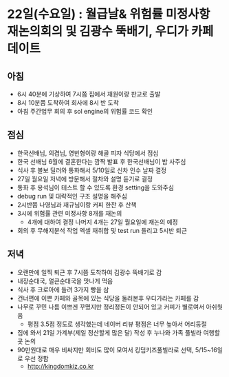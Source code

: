 # 22일(수요일) : 월급날& 위험률 미정사항 재논의회의 및 김광수 뚝배기, 우디가 카페 데이트

## 아침

* 6시 40분에 기상하여 7시쯤 집에서 재원이랑 판교로 출발
* 8시 10분쯤 도착하여 회사에 8시 반 도착
* 아침 주간업무 회의 후 sol engine의 위험률 코드 확인 

## 점심
 * 한국선배님, 의겸님, 영빈형이랑 해골 피자 식당에서 점심
 * 한국 선배님 6월에 결혼한다는 깜짝 발표 후 한국선배님이 밥 사주심
 * 식사 후 볼보 딜러와 통화해서 5/10일로 신차 인수 날짜 결정
 * 27일 월요일 저녁에 방문해서 절차와 설명 듣기로 결정
 * 통화 후 용석님이 테스트 할 수 있도록 환경 setting을 도와주심
 * debug run 및 대략적인 구조 설명을 해주심
 * 2시반쯤 나영님과 재규님이랑 커피 한잔 후 산책
 *  3시에 위험률 관련 미정사항 8개를 재논의
    - 4개에  대하여 결정 나머지 4개는 27일 월요일에 재논의 예정
 * 회의 후 무해지분석 작업 엑셀 재취합 및 test run 돌리고 5시반 퇴근

## 저녁 

* 오랜만에 일찍 퇴근 후 7시쯤 도착하여 김광수 뚝배기로 감
* 내장순대국, 얼큰순대국을 맛나게 먹음
* 식사 후 크로아에 들려 3가지 빵을 삼
* 건너편에 이쁜 카페와 골목에 있는 식당을 둘러본후 우디가라는 카페를 감
* 나무로 꾸민 나름 이쁘겐 꾸몄지만 정리정돈이 안되어 있고 커피가 별로여서 아쉬웟음 
   - 평점 3.5점 정도로 생각했는데 네이버 리뷰 평점은 너무 높아서 어리둥절 
 * 집에 와서 21일 가계부(제일 정산할게 많은 달) 작성 후 누나와 가족 풀빌라 여행할 곳 논의
 * 90만원대로 매우 비싸지만 회비도 많이 모여서 킹덤키즈풀빌라로 선택, 5/15~16일로 우선 정함
    - http://kingdomkiz.co.kr
<!--stackedit_data:
eyJoaXN0b3J5IjpbLTE0NjI2NjcyOF19
-->